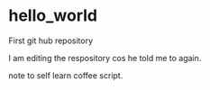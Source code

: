 # hello_world
First git hub repository

I am editing the respository cos he told me to again. 

note to self learn coffee script.
